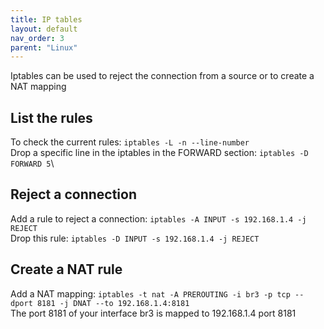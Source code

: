 ```yaml
---
title: IP tables
layout: default
nav_order: 3
parent: "Linux"
---
```


Iptables can be used to reject the connection from a source or to create a NAT mapping

## List the rules

To check the current rules: `iptables -L -n --line-number`\
Drop a specific line in the iptables in the FORWARD section: `iptables -D FORWARD 5`\

## Reject a connection

Add a rule to reject a connection: `iptables -A INPUT -s 192.168.1.4 -j REJECT`\
Drop this rule: `iptables -D INPUT -s 192.168.1.4 -j REJECT`

## Create a NAT rule

Add a NAT mapping: `iptables -t nat -A PREROUTING -i br3 -p tcp --dport 8181 -j DNAT --to 192.168.1.4:8181`\
The port 8181 of your interface br3 is mapped to 192.168.1.4 port 8181
